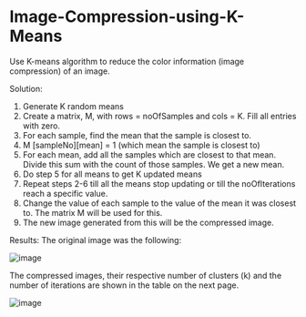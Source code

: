 # Image-Compression-using-K-Means
Use K-means algorithm to reduce the color information (image compression) of an image.

Solution:
1.	Generate K random means
2.	Create a matrix, M, with rows = noOfSamples and cols = K. Fill all entries with zero.
3.	For each sample, find the mean that the sample is closest to. 
4.	M [sampleNo][mean] = 1  (which mean the sample is closest to)
5.	For each mean, add all the samples which are closest to that mean. Divide this sum with the count of those samples. We get a new mean.
6.	Do step 5 for all means to get K updated means
7.	Repeat steps 2-6 till all the means stop updating or till the noOfIterations reach a specific value.
8.	Change the value of each sample to the value of the mean it was closest to. The matrix M will be used for this. 
9.	The new image generated from this will be the compressed image.

Results:
The original image was the following:

![image](https://user-images.githubusercontent.com/54996440/168550869-aa62decd-0f22-408d-a200-7bc98dd8c206.png)

The compressed images, their respective number of clusters (k) and the number of iterations are shown in the table on the next page.

![image](https://user-images.githubusercontent.com/54996440/168550739-49728f13-9919-4977-9d63-fdfda0d8511a.png)




